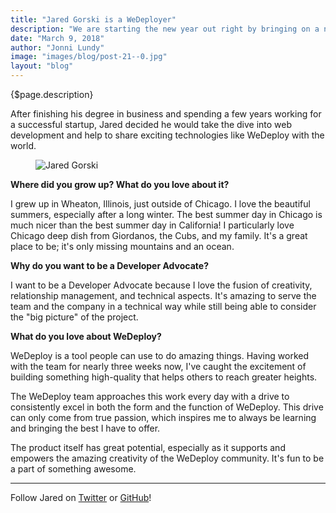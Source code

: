 ```yaml
---
title: "Jared Gorski is a WeDeployer"
description: "We are starting the new year out right by bringing on a new team member as part of our Developer Relations internship program."
date: "March 9, 2018"
author: "Jonni Lundy"
image: "images/blog/post-21--0.jpg"
layout: "blog"
---
```


<article>

{$page.description}

After finishing his degree in business and spending a few years working for a successful startup, Jared decided he would take the dive into web development and help to share exciting technologies like WeDeploy with the world.

<figure>
  <img src="/images/blog/post-21--0.jpg" alt="Jared Gorski">
</figure>

**Where did you grow up? What do you love about it?**

I grew up in Wheaton, Illinois, just outside of Chicago. I love the beautiful summers, especially after a long winter. The best summer day in Chicago is much nicer than the best summer day in California! I particularly love Chicago deep dish from Giordanos, the Cubs, and my family. It's a great place to be; it's only missing mountains and an ocean.

**Why do you want to be a Developer Advocate?**

I want to be a Developer Advocate because I love the fusion of creativity, relationship management, and technical aspects. It's amazing to serve the team and the company in a technical way while still being able to consider the "big picture" of the project.

**What do you love about WeDeploy?**

WeDeploy is a tool people can use to do amazing things. Having worked with the team for nearly three weeks now, I've caught the excitement of building something high-quality that helps others to reach greater heights.

The WeDeploy team approaches this work every day with a drive to consistently excel in both the form and the function of WeDeploy. This drive can only come from true passion, which inspires me to always be learning and bringing the best I have to offer.

The product itself has great potential, especially as it supports and empowers the amazing creativity of the WeDeploy community. It's fun to be a part of something awesome.

---

Follow Jared on [Twitter](https://twitter.com/Gorski_) or [GitHub](https://github.com/jaredgorski)!

</article>
